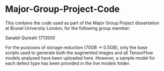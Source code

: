 # Major-Group-Project-Code

This contains the code used as part of the Major Group Project dissertation at Brunel University London, for the following group member:

Sanabil Qureshi
1713500

For the purposes of storage reduction (70GB -> 0.5GB), only the base scripts used to generate both the augmented images and all TensorFlow models analysed have been uploaded here. However, a sample model for each defect type has been provided in the live models folder.
